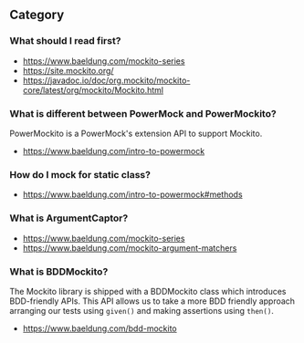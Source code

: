 ## Category

### What should I read first?
- https://www.baeldung.com/mockito-series
- https://site.mockito.org/
- https://javadoc.io/doc/org.mockito/mockito-core/latest/org/mockito/Mockito.html

### What is different between PowerMock and PowerMockito?
PowerMockito is a PowerMock's extension API to support Mockito.
- https://www.baeldung.com/intro-to-powermock

### How do I mock for static class?
- https://www.baeldung.com/intro-to-powermock#methods

### What is ArgumentCaptor?
- https://www.baeldung.com/mockito-series
- https://www.baeldung.com/mockito-argument-matchers

### What is BDDMockito?
The Mockito library is shipped with a BDDMockito class which introduces BDD-friendly APIs.
This API allows us to take a more BDD friendly approach arranging our tests using `given()` and making assertions using `then()`.
- https://www.baeldung.com/bdd-mockito
